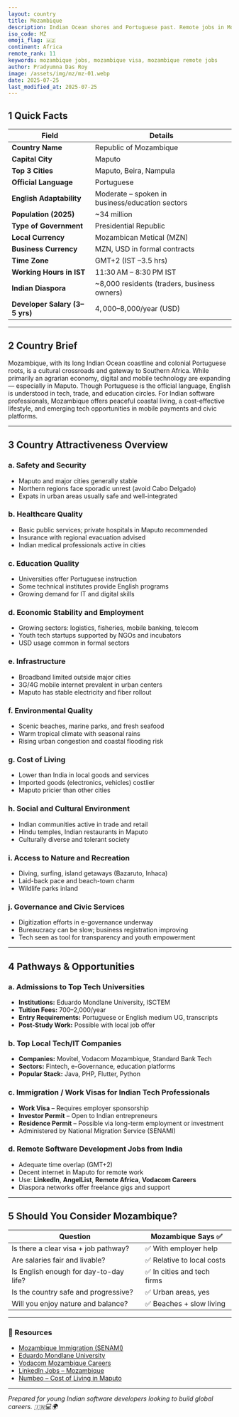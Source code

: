 ```yaml
---
layout: country
title: Mozambique
description: Indian Ocean shores and Portuguese past. Remote jobs in Mozambique. Trilp AI curated info. Indians in Mozambique.
iso_code: MZ
emoji_flag: 🇲🇿
continent: Africa
remote_rank: 11
keywords: mozambique jobs, mozambique visa, mozambique remote jobs
author: Pradyumna Das Roy
image: /assets/img/mz/mz-01.webp
date: 2025-07-25
last_modified_at: 2025-07-25
---
```


## 1 Quick Facts

| Field                          | Details                                         |
| ------------------------------ | ----------------------------------------------- |
| **Country Name**               | Republic of Mozambique                          |
| **Capital City**               | Maputo                                          |
| **Top 3 Cities**               | Maputo, Beira, Nampula                          |
| **Official Language**          | Portuguese                                      |
| **English Adaptability**       | Moderate – spoken in business/education sectors |
| **Population (2025)**          | ~34 million                                     |
| **Type of Government**         | Presidential Republic                           |
| **Local Currency**             | Mozambican Metical (MZN)                        |
| **Business Currency**          | MZN, USD in formal contracts                    |
| **Time Zone**                  | GMT+2 (IST –3.5 hrs)                            |
| **Working Hours in IST**       | 11:30 AM – 8:30 PM IST                          |
| **Indian Diaspora**            | ~8,000 residents (traders, business owners)     |
| **Developer Salary (3–5 yrs)** | $4,000–$8,000/year (USD)                        |

---

## 2 Country Brief

Mozambique, with its long Indian Ocean coastline and colonial Portuguese roots, is a cultural crossroads and gateway to Southern Africa. While primarily an agrarian economy, digital and mobile technology are expanding — especially in Maputo. Though Portuguese is the official language, English is understood in tech, trade, and education circles. For Indian software professionals, Mozambique offers peaceful coastal living, a cost-effective lifestyle, and emerging tech opportunities in mobile payments and civic platforms.

---

## 3 Country Attractiveness Overview

### a. Safety and Security

- Maputo and major cities generally stable
- Northern regions face sporadic unrest (avoid Cabo Delgado)
- Expats in urban areas usually safe and well-integrated

### b. Healthcare Quality

- Basic public services; private hospitals in Maputo recommended
- Insurance with regional evacuation advised
- Indian medical professionals active in cities

### c. Education Quality

- Universities offer Portuguese instruction
- Some technical institutes provide English programs
- Growing demand for IT and digital skills

### d. Economic Stability and Employment

- Growing sectors: logistics, fisheries, mobile banking, telecom
- Youth tech startups supported by NGOs and incubators
- USD usage common in formal sectors

### e. Infrastructure

- Broadband limited outside major cities
- 3G/4G mobile internet prevalent in urban centers
- Maputo has stable electricity and fiber rollout

### f. Environmental Quality

- Scenic beaches, marine parks, and fresh seafood
- Warm tropical climate with seasonal rains
- Rising urban congestion and coastal flooding risk

### g. Cost of Living

- Lower than India in local goods and services
- Imported goods (electronics, vehicles) costlier
- Maputo pricier than other cities

### h. Social and Cultural Environment

- Indian communities active in trade and retail
- Hindu temples, Indian restaurants in Maputo
- Culturally diverse and tolerant society

### i. Access to Nature and Recreation

- Diving, surfing, island getaways (Bazaruto, Inhaca)
- Laid-back pace and beach-town charm
- Wildlife parks inland

### j. Governance and Civic Services

- Digitization efforts in e-governance underway
- Bureaucracy can be slow; business registration improving
- Tech seen as tool for transparency and youth empowerment

---

## 4 Pathways & Opportunities

### a. Admissions to Top Tech Universities

- **Institutions:** Eduardo Mondlane University, ISCTEM
- **Tuition Fees:** $700–$2,000/year
- **Entry Requirements:** Portuguese or English medium UG, transcripts
- **Post-Study Work:** Possible with local job offer

### b. Top Local Tech/IT Companies

- **Companies:** Movitel, Vodacom Mozambique, Standard Bank Tech
- **Sectors:** Fintech, e-Governance, education platforms
- **Popular Stack:** Java, PHP, Flutter, Python

### c. Immigration / Work Visas for Indian Tech Professionals

- **Work Visa** – Requires employer sponsorship
- **Investor Permit** – Open to Indian entrepreneurs
- **Residence Permit** – Possible via long-term employment or investment
- Administered by National Migration Service (SENAMI)

### d. Remote Software Development Jobs from India

- Adequate time overlap (GMT+2)
- Decent internet in Maputo for remote work
- Use: **LinkedIn**, **AngelList**, **Remote Africa**, **Vodacom Careers**
- Diaspora networks offer freelance gigs and support

---

## 5 Should You Consider Mozambique?

| Question                               | Mozambique Says ✅          |
| -------------------------------------- | --------------------------- |
| Is there a clear visa + job pathway?   | ✅ With employer help       |
| Are salaries fair and livable?         | ✅ Relative to local costs  |
| Is English enough for day-to-day life? | ✅ In cities and tech firms |
| Is the country safe and progressive?   | ✅ Urban areas, yes         |
| Will you enjoy nature and balance?     | ✅ Beaches + slow living    |

---

### 🔗 Resources

- [Mozambique Immigration (SENAMI)](http://www.senami.gov.mz/)
- [Eduardo Mondlane University](https://www.uem.mz/)
- [Vodacom Mozambique Careers](https://www.vodacom.co.mz/)
- [LinkedIn Jobs – Mozambique](https://www.linkedin.com/jobs/search/?location=Mozambique)
- [Numbeo – Cost of Living in Maputo](https://www.numbeo.com/cost-of-living/in/Maputo)

---

_Prepared for young Indian software developers looking to build global careers. 🇮🇳💻🌍_
